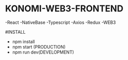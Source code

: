 # KONOMI-WEB3-FRONTEND
  
  -React
  -NativeBase
  -Typescript
  -Axios
  -Redux
  -WEB3
  
  
 #INSTALL
  - npm install
  - npm start (PRODUCTION)
  - npm run dev(DEVELOPMENT)

